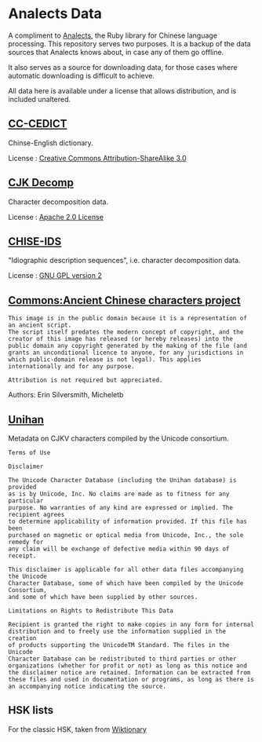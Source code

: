 # Analects Data

A compliment to [Analects](http://github.com/plexus/analects), the Ruby library for Chinese language processing. This repository serves two purposes. It is a backup of the data sources that Analects knows about, in case any of them go offline.

It also serves as a source for downloading data, for those cases where automatic downloading is difficult to achieve.

All data here is available under a license that allows distribution, and is included unaltered.

## [CC-CEDICT](http://cc-cedict.org/)

Chinse-English dictionary.

License : [Creative Commons Attribution-ShareAlike 3.0](http://creativecommons.org/licenses/by-sa/3.0/)

## [CJK Decomp](http://cjkdecomp.codeplex.com/)

Character decomposition data.

License : [Apache 2.0 License](http://cjkdecomp.codeplex.com/license)

## [CHISE-IDS](http://www.chise.org/ids/index.html)

"Idiographic description sequences", i.e. character decomposition data.

License : [GNU GPL version 2](http://www.gnu.org/licenses/gpl-2.0.html)

## [Commons:Ancient Chinese characters project](http://commons.wikimedia.org/wiki/Commons:Ancient_Chinese_characters)

```
This image is in the public domain because it is a representation of an ancient script.
The script itself predates the modern concept of copyright, and the creator of this image has released (or hereby releases) into the public domain any copyright generated by the making of the file (and grants an unconditional licence to anyone, for any jurisdictions in which public-domain release is not legal). This applies internationally and for any purpose.

Attribution is not required but appreciated.
```

Authors: Erin Silversmith, Micheletb

## [Unihan](http://www.unicode.org/charts/unihan.html)

Metadata on CJKV characters compiled by the Unicode consortium.

```
Terms of Use

Disclaimer

The Unicode Character Database (including the Unihan database) is provided
as is by Unicode, Inc. No claims are made as to fitness for any particular
purpose. No warranties of any kind are expressed or implied. The recipient agrees
to determine applicability of information provided. If this file has been
purchased on magnetic or optical media from Unicode, Inc., the sole remedy for
any claim will be exchange of defective media within 90 days of receipt.

This disclaimer is applicable for all other data files accompanying the Unicode
Character Database, some of which have been compiled by the Unicode Consortium,
and some of which have been supplied by other sources.

Limitations on Rights to Redistribute This Data

Recipient is granted the right to make copies in any form for internal
distribution and to freely use the information supplied in the creation
of products supporting the UnicodeTM Standard. The files in the Unicode
Character Database can be redistributed to third parties or other
organizations (whether for profit or not) as long as this notice and
the disclaimer notice are retained. Information can be extracted from
these files and used in documentation or programs, as long as there is
an accompanying notice indicating the source.
```

## HSK lists

For the classic HSK, taken from [Wiktionary](http://en.wiktionary.org/wiki/Appendix:HSK_list_of_Mandarin_words) 